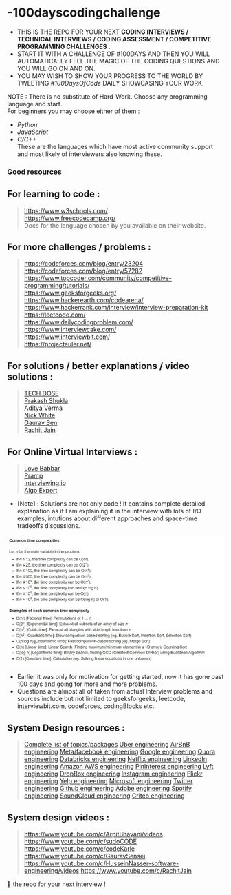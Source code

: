 # -100dayscodingchallenge

* THIS IS THE REPO FOR YOUR NEXT **CODING INTERVIEWS / TECHNICAL INTERVIEWS / CODING ASSESSMENT / COMPETITIVE PROGRAMMING CHALLENGES** .   
* START IT WITH A CHALLENGE OF #100DAYS AND THEN YOU WILL AUTOMATICALLY FEEL THE MAGIC OF THE CODING QUESTIONS AND YOU WILL GO ON AND ON.   
* YOU MAY WISH TO SHOW YOUR PROGRESS TO THE WORLD BY TWEETING _#100DaysOfCode_ DAILY SHOWCASING YOUR WORK.

NOTE : There is no substitute of Hard-Work. Choose any programming language and start.   
For beginners you may choose either of them : 
* _Python_
* _JavaScript_ 
* _C/C++_   
These are the languages which have most active community support and most likely of interviewers also knowing these.

### Good resources    

## For learning to code : 

> https://www.w3schools.com/  
> https://www.freecodecamp.org/   
> Docs for the language chosen by you available on their website.   

## For more challenges / problems : 

> https://codeforces.com/blog/entry/23204  
> https://codeforces.com/blog/entry/57282   
> https://www.topcoder.com/community/competitive-programming/tutorials/     
> https://www.geeksforgeeks.org/    
> https://www.hackerearth.com/codearena/   
> https://www.hackerrank.com/interview/interview-preparation-kit    
> https://leetcode.com/    
> https://www.dailycodingproblem.com/    
> https://www.interviewcake.com/    
> https://www.interviewbit.com/     
> https://projecteuler.net/    

## For solutions / better explanations / video solutions : 

> [TECH DOSE](https://www.youtube.com/channel/UCnxhETjJtTPs37hOZ7vQ88g)    
> [Prakash Shukla](https://www.youtube.com/channel/UCFWyB8U_DiaHf_TbG6sWLfQ)   
> [Aditya Verma](https://www.youtube.com/channel/UC5WO7o71wvxMxEtLRkPhiQQ)    
> [Nick White](https://www.youtube.com/channel/UC1fLEeYICmo3O9cUsqIi7HA)    
> [Gaurav Sen](https://www.youtube.com/channel/UCRPMAqdtSgd0Ipeef7iFsKw)    
> [Rachit Jain](https://www.youtube.com/channel/UC9fDC_eBh9e_bogw87DbGKQ)   

## For Online Virtual Interviews : 

> [Love Babbar](https://www.youtube.com/channel/UCQHLxxBFrbfdrk1jF0moTpw)   
> [Pramp](https://www.youtube.com/channel/UCe4-BhJ5DYy3TY3_ctZMdRg)    
> [Interviewing.io](https://www.youtube.com/channel/UCNc-Wa_ZNBAGzFkYbAHw9eg)    
> [Algo Expert](https://www.youtube.com/channel/UCaO6VoaYJv4kS-TQO_M-N_g)     


* [Note] : Solutions are not only code ! It contains complete detailed explanation as if I am explaining it in the interview with lots of I/O examples, intutions about different approaches and space-time tradeoffs discussions.      

![Image of Yaktocat](cc.JPG)

* Earlier it was only for motivation for getting started, now it has gone past 100 days and going for more and more problems.     
* Questions are almost all of taken from actual Interview problems and sources include but not limited to geeksforgeeks, leetcode, interviewbit.com, codeforces, codingBlocks etc..

## System Design resources :

> [Complete list of topics/packages](https://github.com/donnemartin/system-design-primer)
> [Uber engineering](https://eng.uber.com/)
> [AirBnB engineering](https://medium.com/airbnb-engineering)
> [Meta/facebook engineering](https://engineering.fb.com/)
> [Google engineering](https://developers.googleblog.com/)
> [Quora engineering](https://quoraengineering.quora.com/)
> [Databricks engineering](https://databricks.com/blog/category/engineering)
> [Netflix engineering](https://netflixtechblog.medium.com/)
> [LinkedIn engineering](https://engineering.linkedin.com/)
> [Amazon AWS engineering](https://aws.amazon.com/blogs/architecture/)
> [PinInterest engineering](https://medium.com/@Pinterest_Engineering)
> [Lyft engineering](https://eng.lyft.com/)
> [DropBox engineering](https://dropbox.tech/)
> [Instagram engineering](https://instagram-engineering.com/)
> [Flickr engineering](https://code.flickr.net/)
> [Yelp engineering](https://engineeringblog.yelp.com/)
> [Microsoft engineering](https://devblogs.microsoft.com/engineering-at-microsoft/category/engineering-at-microsoft/)
> [Twitter engineering](https://blog.twitter.com/engineering/en_us)
> [Github engineering](https://github.blog/category/engineering/)
> [Adobe engineering](https://medium.com/adobetech)
> [Spotify engineering](https://engineering.atspotify.com/)
> [SoundCloud engineering](https://developers.soundcloud.com/blog/)
> [Criteo engineering](https://medium.com/criteo-labs)


## System design videos : 

> https://www.youtube.com/c/ArpitBhayani/videos
> https://www.youtube.com/c/sudoCODE
> https://www.youtube.com/c/codeKarle
> https://www.youtube.com/c/GauravSensei
> https://www.youtube.com/c/HusseinNasser-software-engineering/videos
> https://www.youtube.com/c/RachitJain

🌟 the repo for your next interview !  
